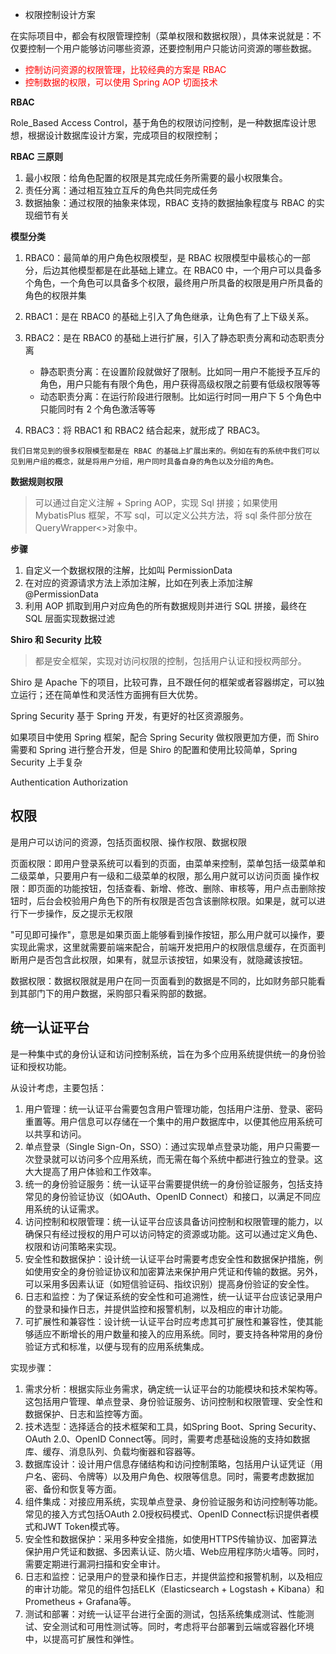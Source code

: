 - 权限控制设计方案

在实际项目中，都会有权限管理控制（菜单权限和数据权限），具体来说就是：不仅要控制一个用户能够访问哪些资源，还要控制用户只能访问资源的哪些数据。

- <font color="red">控制访问资源的权限管理，比较经典的方案是 RBAC</font>
- <font color="red">控制数据的权限，可以使用 Spring AOP 切面技术</font>

**RBAC**

Role_Based Access Control，基于角色的权限访问控制，是一种数据库设计思想，根据设计数据库设计方案，完成项目的权限控制；

**RBAC 三原则**

1. 最小权限：给角色配置的权限是其完成任务所需要的最小权限集合。
2. 责任分离：通过相互独立互斥的角色共同完成任务
3. 数据抽象：通过权限的抽象来体现，RBAC 支持的数据抽象程度与 RBAC 的实现细节有关

**模型分类**

1. RBAC0：最简单的用户角色权限模型，是 RBAC 权限模型中最核心的一部分，后边其他模型都是在此基础上建立。在 RBAC0 中，一个用户可以具备多个角色，一个角色可以具备多个权限，最终用户所具备的权限是用户所具备的角色的权限并集
2. RBAC1：是在 RBAC0 的基础上引入了角色继承，让角色有了上下级关系。
3. RBAC2：是在 RBAC0 的基础上进行扩展，引入了静态职责分离和动态职责分离

   - 静态职责分离：在设置阶段就做好了限制。比如同一用户不能授予互斥的角色，用户只能有有限个角色，用户获得高级权限之前要有低级权限等等
   - 动态职责分离：在运行阶段进行限制。比如运行时同一用户下 5 个角色中只能同时有 2 个角色激活等等

4. RBAC3：将 RBAC1 和 RBAC2 结合起来，就形成了 RBAC3。

`我们日常见到的很多权限模型都是在 RBAC 的基础上扩展出来的。例如在有的系统中我们可以见到用户组的概念，就是将用户分组，用户同时具备自身的角色以及分组的角色。`

**数据规则权限**

> 可以通过自定义注解 + Spring AOP，实现 Sql 拼接；如果使用 MybatisPlus 框架，不写 sql，可以定义公共方法，将 sql 条件部分放在 QueryWrapper<>对象中。

**步骤**

1. 自定义一个数据权限的注解，比如叫 PermissionData
2. 在对应的资源请求方法上添加注解，比如在列表上添加注解 @PermissionData
3. 利用 AOP 抓取到用户对应角色的所有数据规则并进行 SQL 拼接，最终在 SQL 层面实现数据过滤

**Shiro 和 Security 比较**

> 都是安全框架，实现对访问权限的控制，包括用户认证和授权两部分。

Shiro 是 Apache 下的项目，比较可靠，且不跟任何的框架或者容器绑定，可以独立运行；还在简单性和灵活性方面拥有巨大优势。

Spring Security 基于 Spring 开发，有更好的社区资源服务。

如果项目中使用 Spring 框架，配合 Spring Security 做权限更加方便，而 Shiro 需要和 Spring 进行整合开发，但是 Shiro 的配置和使用比较简单，Spring Security 上手复杂

Authentication Authorization


## 权限

是用户可以访问的资源，包括页面权限、操作权限、数据权限

页面权限：即用户登录系统可以看到的页面，由菜单来控制，菜单包括一级菜单和二级菜单，只要用户有一级和二级菜单的权限，那么用户就可以访问页面
操作权限：即页面的功能按钮，包括查看、新增、修改、删除、审核等，用户点击删除按钮时，后台会校验用户角色下的所有权限是否包含该删除权限。如果是，就可以进行下一步操作，反之提示无权限
         
 "可见即可操作"，意思是如果页面上能够看到操作按钮，那么用户就可以操作，要实现此需求，这里就需要前端来配合，前端开发把用户的权限信息缓存，在页面判断用户是否包含此权限，如果有，就显示该按钮，如果没有，就隐藏该按钮。 

数据权限：数据权限就是用户在同一页面看到的数据是不同的，比如财务部只能看到其部门下的用户数据，采购部只看采购部的数据。

## 统一认证平台

是一种集中式的身份认证和访问控制系统，旨在为多个应用系统提供统一的身份验证和授权功能。

从设计考虑，主要包括：

1. 用户管理：统一认证平台需要包含用户管理功能，包括用户注册、登录、密码重置等。用户信息可以存储在一个集中的用户数据库中，以便其他应用系统可以共享和访问。
2. 单点登录（Single Sign-On，SSO）：通过实现单点登录功能，用户只需要一次登录就可以访问多个应用系统，而无需在每个系统中都进行独立的登录。这大大提高了用户体验和工作效率。
3. 统一的身份验证服务：统一认证平台需要提供统一的身份验证服务，包括支持常见的身份验证协议（如OAuth、OpenID Connect）和接口，以满足不同应用系统的认证需求。
4. 访问控制和权限管理：统一认证平台应该具备访问控制和权限管理的能力，以确保只有经过授权的用户可以访问特定的资源或功能。这可以通过定义角色、权限和访问策略来实现。
5. 安全性和数据保护：设计统一认证平台时需要考虑安全性和数据保护措施，例如使用安全的身份验证协议和加密算法来保护用户凭证和传输的数据。另外，可以采用多因素认证（如短信验证码、指纹识别）提高身份验证的安全性。
6. 日志和监控：为了保证系统的安全性和可追溯性，统一认证平台应该记录用户的登录和操作日志，并提供监控和报警机制，以及相应的审计功能。
7. 可扩展性和兼容性：设计统一认证平台时应考虑其可扩展性和兼容性，使其能够适应不断增长的用户数量和接入的应用系统。同时，要支持各种常用的身份验证方式和标准，以便与现有的应用系统集成。

实现步骤：

1. 需求分析：根据实际业务需求，确定统一认证平台的功能模块和技术架构等。这包括用户管理、单点登录、身份验证服务、访问控制和权限管理、安全性和数据保护、日志和监控等方面。
2. 技术选型：选择适合的技术框架和工具，如Spring Boot、Spring Security、OAuth 2.0、OpenID Connect等。同时，需要考虑基础设施的支持如数据库、缓存、消息队列、负载均衡器和容器等。
3. 数据库设计：设计用户信息存储结构和访问控制策略，包括用户认证凭证（用户名、密码、令牌等）以及用户角色、权限等信息。同时，需要考虑数据加密、备份和恢复等方面。
4. 组件集成：对接应用系统，实现单点登录、身份验证服务和访问控制等功能。常见的接入方式包括OAuth 2.0授权码模式、OpenID Connect标识提供者模式和JWT Token模式等。
5. 安全性和数据保护：采用多种安全措施，如使用HTTPS传输协议、加密算法保护用户凭证和数据、多因素认证、防火墙、Web应用程序防火墙等。同时，需要定期进行漏洞扫描和安全审计。
6. 日志和监控：记录用户的登录和操作日志，并提供监控和报警机制，以及相应的审计功能。常见的组件包括ELK（Elasticsearch + Logstash + Kibana）和Prometheus + Grafana等。
7. 测试和部署：对统一认证平台进行全面的测试，包括系统集成测试、性能测试、安全测试和可用性测试等。同时，考虑将平台部署到云端或容器化环境中，以提高可扩展性和弹性。
